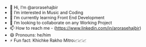 - 👋 Hi, I’m @arorasehajbir
- 👀 I’m interested in Music and Coding
- 🌱 I’m currently learning Front End Development 
- 💞️ I’m looking to collaborate on any Working Project
- 📫 How to reach me - (https://www.linkedin.com/in/arorasehajbir)
- 😄 Pronouns: he/him
- ⚡ Fun fact: Khichke Rakho Mitro📈📈📈

<!---
arorasehajbir/arorasehajbir is a ✨ special ✨ repository because its `README.md` (this file) appears on your GitHub profile.
You can click the Preview link to take a look at your changes.
--->
